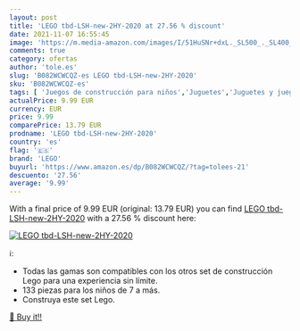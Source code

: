 ```yaml
---
layout: post
title: 'LEGO tbd-LSH-new-2HY-2020 at 27.56 % discount'
date: 2021-11-07 16:55:45
image: 'https://m.media-amazon.com/images/I/51HuSNr+dxL._SL500_._SL400_.jpg'
comments: true
category: ofertas
author: 'tole.es'
slug: 'B082WCWCQZ-es LEGO tbd-LSH-new-2HY-2020'
sku: 'B082WCWCQZ-es'
tags: [ 'Juegos de construcción para niños','Juguetes','Juguetes y juegos','lego', ]
actualPrice: 9.99 EUR
currency: EUR
price: 9.99
comparePrice: 13.79 EUR
prodname: 'LEGO tbd-LSH-new-2HY-2020'
country: 'es'
flag: '🇪🇸'
brand: 'LEGO'
buyurl: 'https://www.amazon.es/dp/B082WCWCQZ/?tag=tolees-21'
descuento: '27.56'
average: '9.99'
---
```


With a final price of 9.99 EUR (original: 13.79 EUR) you can find [LEGO tbd-LSH-new-2HY-2020](https://www.amazon.es/dp/B082WCWCQZ/?tag=tolees-21) with a  27.56 % discount here:

[![LEGO tbd-LSH-new-2HY-2020](https://m.media-amazon.com/images/I/51HuSNr+dxL._SL500_._SL400_.jpg)](https://www.amazon.es/dp/B082WCWCQZ/?tag=tolees-21)

ℹ️:

- Todas las gamas son compatibles con los otros set de construcción Lego para una experiencia sin límite.
- 133 piezas para los niños de 7 a más.
- Construya este set Lego.

[🛒 Buy it!!](https://www.amazon.es/dp/B082WCWCQZ/?tag=tolees-21)
